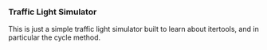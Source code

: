 ### Traffic Light Simulator

This is just a simple traffic light simulator built to learn about itertools, and in particular the cycle method.
